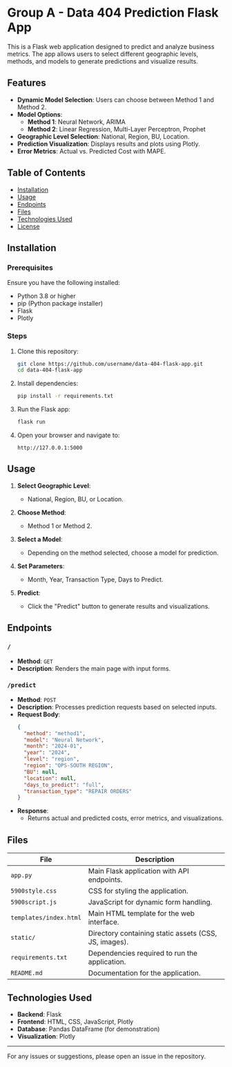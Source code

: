 # Group A - Data 404 Prediction Flask App

This is a Flask web application designed to predict and analyze business metrics. The app allows users to select different geographic levels, methods, and models to generate predictions and visualize results.

## Features
- **Dynamic Model Selection**: Users can choose between Method 1 and Method 2.
- **Model Options**:
  - **Method 1**: Neural Network, ARIMA
  - **Method 2**: Linear Regression, Multi-Layer Perceptron, Prophet
- **Geographic Level Selection**: National, Region, BU, Location.
- **Prediction Visualization**: Displays results and plots using Plotly.
- **Error Metrics**: Actual vs. Predicted Cost with MAPE.

## Table of Contents
- [Installation](#installation)
- [Usage](#usage)
- [Endpoints](#endpoints)
- [Files](#files)
- [Technologies Used](#technologies-used)
- [License](#license)

## Installation

### Prerequisites
Ensure you have the following installed:
- Python 3.8 or higher
- pip (Python package installer)
- Flask
- Plotly

### Steps
1. Clone this repository:
    ```bash
    git clone https://github.com/username/data-404-flask-app.git
    cd data-404-flask-app
    ```

2. Install dependencies:
    ```bash
    pip install -r requirements.txt
    ```

3. Run the Flask app:
    ```bash
    flask run
    ```

4. Open your browser and navigate to:
    ```
    http://127.0.0.1:5000
    ```

## Usage

1. **Select Geographic Level**:
   - National, Region, BU, or Location.
   
2. **Choose Method**:
   - Method 1 or Method 2.
   
3. **Select a Model**:
   - Depending on the method selected, choose a model for prediction.

4. **Set Parameters**:
   - Month, Year, Transaction Type, Days to Predict.

5. **Predict**:
   - Click the "Predict" button to generate results and visualizations.

## Endpoints

### `/`
- **Method**: `GET`
- **Description**: Renders the main page with input forms.

### `/predict`
- **Method**: `POST`
- **Description**: Processes prediction requests based on selected inputs.
- **Request Body**:
    ```json
    {
      "method": "method1",
      "model": "Neural Network",
      "month": "2024-01",
      "year": "2024",
      "level": "region",
      "region": "OPS-SOUTH REGION",
      "BU": null,
      "location": null,
      "days_to_predict": "full",
      "transaction_type": "REPAIR ORDERS"
    }
    ```
- **Response**:
    - Returns actual and predicted costs, error metrics, and visualizations.

## Files

| File                     | Description                                      |
|--------------------------|--------------------------------------------------|
| `app.py`                 | Main Flask application with API endpoints.       |
| `5900style.css`          | CSS for styling the application.                 |
| `5900script.js`          | JavaScript for dynamic form handling.            |
| `templates/index.html`   | Main HTML template for the web interface.        |
| `static/`                | Directory containing static assets (CSS, JS, images). |
| `requirements.txt`       | Dependencies required to run the application.    |
| `README.md`              | Documentation for the application.               |

## Technologies Used
- **Backend**: Flask
- **Frontend**: HTML, CSS, JavaScript, Plotly
- **Database**: Pandas DataFrame (for demonstration)
- **Visualization**: Plotly
---

For any issues or suggestions, please open an issue in the repository.
